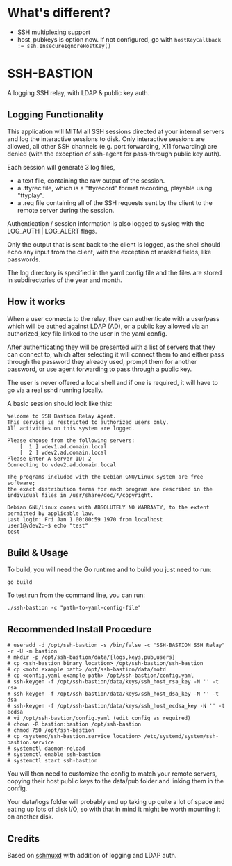 # What's different?

- SSH multiplexing support
- host_pubkeys is option now. If not configured, go with `hostKeyCallback := ssh.InsecureIgnoreHostKey()`


# SSH-BASTION
A logging SSH relay, with LDAP & public key auth.

## Logging Functionality
This application will MITM all SSH sessions directed at your internal servers and log the interactive sessions to disk.
Only interactive sessions are allowed, all other SSH channels (e.g. port forwarding, X11 forwarding) are denied (with the exception of ssh-agent for pass-through public key auth).

Each session will generate 3 log files,
 * a text file, containing the raw output of the session.
 * a .ttyrec file, which is a "ttyrecord" format recording, playable using "ttyplay".
 * a .req file containing all of the SSH requests sent by the client to the remote server during the session.

Authentication / session information is also logged to syslog with the LOG_AUTH | LOG_ALERT flags.

Only the output that is sent back to the client is logged, as the shell should echo any input from the client, with the exception of masked fields, like passwords.

The log directory is specified in the yaml config file and the files are stored in subdirectories of the year and month.

## How it works
When a user connects to the relay, they can authenticate with a user/pass which will be authed against LDAP (AD), or a public key allowed via an authorized_key file linked to the user in the yaml config.

After authenticating they will be presented with a list of servers that they can connect to, which after selecting it will connect them to and either pass through the password they already used, prompt them for another password, or use agent forwarding to pass through a public key.

The user is never offered a local shell and if one is required, it will have to go via a real sshd running locally.

A basic session should look like this:
```
Welcome to SSH Bastion Relay Agent.
This service is restricted to authorized users only.
All activities on this system are logged.

Please choose from the following servers:
    [  1 ] vdev1.ad.domain.local
    [  2 ] vdev2.ad.domain.local
Please Enter A Server ID: 2
Connecting to vdev2.ad.domain.local

The programs included with the Debian GNU/Linux system are free software;
the exact distribution terms for each program are described in the
individual files in /usr/share/doc/*/copyright.

Debian GNU/Linux comes with ABSOLUTELY NO WARRANTY, to the extent
permitted by applicable law.
Last login: Fri Jan 1 00:00:59 1970 from localhost
user1@vdev2:~$ echo "test"
test
```

## Build & Usage
To build, you will need the Go runtime and to build you just need to run:

```
go build
```

To test run from the command line, you can run:

```
./ssh-bastion -c "path-to-yaml-config-file"
```

## Recommended Install Procedure
```
# useradd -d /opt/ssh-bastion -s /bin/false -c "SSH-BASTION SSH Relay" -r -U -m bastion
# mkdir -p /opt/ssh-bastion/data/{logs,keys,pub,users}
# cp <ssh-bastion binary location> /opt/ssh-bastion/ssh-bastion
# cp <motd example path> /opt/ssh-bastion/data/motd
# cp <config.yaml example path> /opt/ssh-bastion/config.yaml
# ssh-keygen -f /opt/ssh-bastion/data/keys/ssh_host_rsa_key -N '' -t rsa
# ssh-keygen -f /opt/ssh-bastion/data/keys/ssh_host_dsa_key -N '' -t dsa
# ssh-keygen -f /opt/ssh-bastion/data/keys/ssh_host_ecdsa_key -N '' -t ecdsa
# vi /opt/ssh-bastion/config.yaml (edit config as required)
# chown -R bastion:bastion /opt/ssh-bastion
# chmod 750 /opt/ssh-bastion
# cp <systemd/ssh-bastion.service location> /etc/systemd/system/ssh-bastion.service
# systemctl daemon-reload
# systemctl enable ssh-bastion
# systemctl start ssh-bastion
```

You will then need to customize the config to match your remote servers, copying their host public keys to the data/pub folder and linking them in the config.

Your data/logs folder will probably end up taking up quite a lot of space and eating up lots of disk I/O, so with that in mind it might be worth mounting it on another disk.

## Credits
Based on [sshmuxd](https://github.com/joushou/sshmuxd) with addition of logging and LDAP auth.
